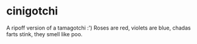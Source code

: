 # cinigotchi
A ripoff version of a tamagotchi :')
Roses are red, violets are blue, chadas farts stink, they smell like poo.
